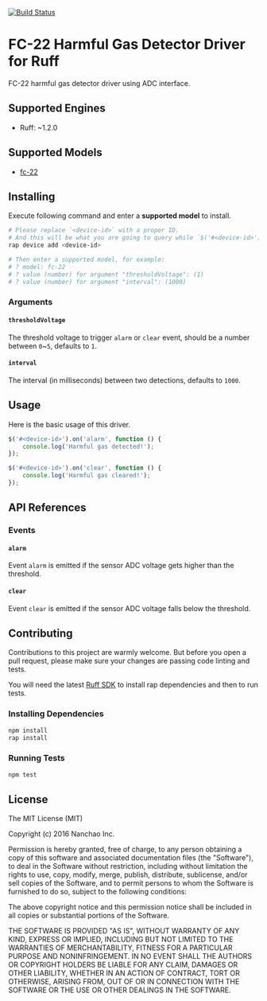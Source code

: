 [![Build Status](https://travis-ci.org/ruff-drivers/fc-22.svg)](https://travis-ci.org/ruff-drivers/fc-22)

# FC-22 Harmful Gas Detector Driver for Ruff

FC-22 harmful gas detector driver using ADC interface.

## Supported Engines

* Ruff: ~1.2.0

## Supported Models

- [fc-22](https://rap.ruff.io/devices/fc-22)

## Installing

Execute following command and enter a **supported model** to install.

```sh
# Please replace `<device-id>` with a proper ID.
# And this will be what you are going to query while `$('#<device-id>')`.
rap device add <device-id>

# Then enter a supported model, for example:
# ? model: fc-22
# ? value (number) for argument "thresholdVoltage": (1)
# ? value (number) for argument "interval": (1000)
```

### Arguments

#### `thresholdVoltage`

The threshold voltage to trigger `alarm` or `clear` event, should be a number between `0`~`5`, defaults to `1`.

#### `interval`

The interval (in milliseconds) between two detections, defaults to `1000`.

## Usage

Here is the basic usage of this driver.

```js
$('#<device-id>').on('alarm', function () {
    console.log('Harmful gas detected!');
});

$('#<device-id>').on('clear', function () {
    console.log('Harmful gas cleared!');
});
```

## API References

### Events

#### `alarm`

Event `alarm` is emitted if the sensor ADC voltage gets higher than the threshold.

#### `clear`

Event `clear` is emitted if the sensor ADC voltage falls below the threshold.

## Contributing

Contributions to this project are warmly welcome. But before you open a pull request, please make sure your changes are passing code linting and tests.

You will need the latest [Ruff SDK](https://ruff.io/) to install rap dependencies and then to run tests.

### Installing Dependencies

```sh
npm install
rap install
```

### Running Tests

```sh
npm test
```

## License

The MIT License (MIT)

Copyright (c) 2016 Nanchao Inc.

Permission is hereby granted, free of charge, to any person obtaining a copy of this software and associated documentation files (the "Software"), to deal in the Software without restriction, including without limitation the rights to use, copy, modify, merge, publish, distribute, sublicense, and/or sell copies of the Software, and to permit persons to whom the Software is furnished to do so, subject to the following conditions:

The above copyright notice and this permission notice shall be included in all copies or substantial portions of the Software.

THE SOFTWARE IS PROVIDED "AS IS", WITHOUT WARRANTY OF ANY KIND, EXPRESS OR IMPLIED, INCLUDING BUT NOT LIMITED TO THE WARRANTIES OF MERCHANTABILITY, FITNESS FOR A PARTICULAR PURPOSE AND NONINFRINGEMENT. IN NO EVENT SHALL THE AUTHORS OR COPYRIGHT HOLDERS BE LIABLE FOR ANY CLAIM, DAMAGES OR OTHER LIABILITY, WHETHER IN AN ACTION OF CONTRACT, TORT OR OTHERWISE, ARISING FROM, OUT OF OR IN CONNECTION WITH THE SOFTWARE OR THE USE OR OTHER DEALINGS IN THE SOFTWARE.
